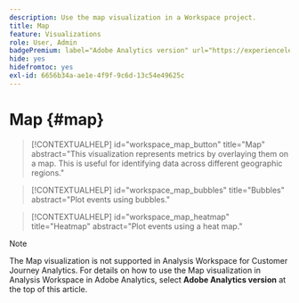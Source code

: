 ```yaml
---
description: Use the map visualization in a Workspace project.
title: Map
feature: Visualizations
role: User, Admin
badgePremium: label="Adobe Analytics version" url="https://experienceleague.adobe.com/docs/analytics/analyze/analysis-workspace/visualizations/map-visualization.html" tooltip="Select to see the Adobe Analytics version of this article."
hide: yes
hidefromtoc: yes
exl-id: 6656b34a-ae1e-4f9f-9c6d-13c54e49625c
---
```

# Map {#map}

<!-- markdownlint-disable MD034 -->

>[!CONTEXTUALHELP]
>id="workspace_map_button"
>title="Map"
>abstract="This visualization represents metrics by overlaying them on a map. This is useful for identifying data across different geographic regions."

<!-- markdownlint-enable MD034 -->

<!-- markdownlint-disable MD034 -->

>[!CONTEXTUALHELP]
>id="workspace_map_bubbles"
>title="Bubbles"
>abstract="Plot events using bubbles."

<!-- markdownlint-enable MD034 -->

<!-- markdownlint-disable MD034 -->

>[!CONTEXTUALHELP]
>id="workspace_map_heatmap"
>title="Heatmap"
>abstract="Plot events using a heat map."

<!-- markdownlint-enable MD034 -->


>[!NOTE]
>
>The Map visualization is not supported in Analysis Workspace for Customer Journey Analytics. For details on how to use the Map visualization in Analysis Workspace in Adobe Analytics, select **Adobe Analytics version** at the top of this article.
>
